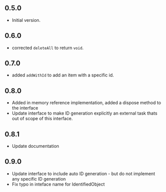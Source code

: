 ## 0.5.0

- Initial version.

## 0.6.0

- corrected `deleteAll` to return `void`.

## 0.7.0

- added `addWithId` to add an item with a specific id.

## 0.8.0

- Added in memory reference implementation, added a dispose method to the interface 
- Update interface to make ID generation explicitly an external task thats out of scope of this interface.

## 0.8.1

- Update documentation

## 0.9.0

- Update interface to include auto ID generation - but do not implement any specific ID generation
- Fix typo in inteface name for IdentifiedObject
